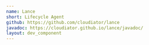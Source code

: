 ```yaml
---
name: Lance
short: Lifecycle Agent
github: https://github.com/cloudiator/lance
javadoc: https://cloudiator.github.io/lance/javadoc/
layout: dev_component
---
```

